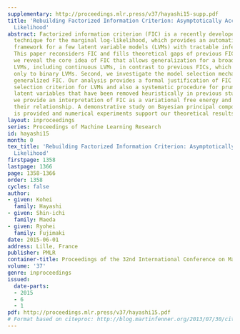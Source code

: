 ```yaml
---
supplementary: http://proceedings.mlr.press/v37/hayashi15-supp.pdf
title: 'Rebuilding Factorized Information Criterion: Asymptotically Accurate Marginal
  Likelihood'
abstract: Factorized information criterion (FIC) is a recently developed approximation
  technique for the marginal log-likelihood, which provides an automatic model selection
  framework for a few latent variable models (LVMs) with tractable inference algorithms.
  This paper reconsiders FIC and fills theoretical gaps of previous FIC studies. First,
  we reveal the core idea of FIC that allows generalization for a broader class of
  LVMs, including continuous LVMs, in contrast to previous FICs, which are applicable
  only to binary LVMs. Second, we investigate the model selection mechanism of the
  generalized FIC. Our analysis provides a formal justification of FIC as a model
  selection criterion for LVMs and also a systematic procedure for pruning redundant
  latent variables that have been removed heuristically in previous studies. Third,
  we provide an interpretation of FIC as a variational free energy and uncover previously-unknown
  their relationship. A demonstrative study on Bayesian principal component analysis
  is provided and numerical experiments support our theoretical results.
layout: inproceedings
series: Proceedings of Machine Learning Research
id: hayashi15
month: 0
tex_title: 'Rebuilding Factorized Information Criterion: Asymptotically Accurate Marginal
  Likelihood'
firstpage: 1358
lastpage: 1366
page: 1358-1366
order: 1358
cycles: false
author:
- given: Kohei
  family: Hayashi
- given: Shin-ichi
  family: Maeda
- given: Ryohei
  family: Fujimaki
date: 2015-06-01
address: Lille, France
publisher: PMLR
container-title: Proceedings of the 32nd International Conference on Machine Learning
volume: '37'
genre: inproceedings
issued:
  date-parts:
  - 2015
  - 6
  - 1
pdf: http://proceedings.mlr.press/v37/hayashi15.pdf
# Format based on citeproc: http://blog.martinfenner.org/2013/07/30/citeproc-yaml-for-bibliographies/
---
```

